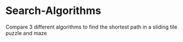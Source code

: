 # Search-Algorithms

Compare 3 different algorithms to find the shortest path in a sliding tile puzzle and maze
